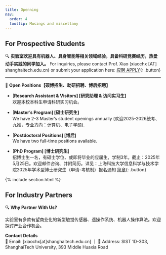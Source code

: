 ```yaml
---
title: Openning
nav:
  order: 4
  tooltip: Musings and miscellany
---
```


<!-- # {% include icon.html icon="fa-solid fa-feather-pointed" %}Blog -->
## For Prospective Students

🔍 **实验室欢迎具有机器人、具身智能等相关领域经验，具备科研竞赛经历，热爱动手实践的同学加入。**
For inquiries, please contact Prof. Xiao (xiaochx [AT] shanghaitech.edu.cn) or submit your application here: [应聘 APPLY](https://l1l6pvkmmmw.feishu.cn/share/base/form/shrcnSqulK34HeHeSwWuzwVkxMd){: .button}

---
🌟 **Open Positions【硕博招生、助研招聘、博后招聘】**  
- **[Research Assistant & Visitors] [研究助理 & 访问实习生]**  
  欢迎本校本科生申请科研实习机会。

- **[Master’s Program] [硕士研究生]**  
  We have 2-3 Master’s student openings annually (欢迎2025-2026统考、九推，专业方向：计算机、电子学硕).  
  

- **[Postdoctoral Positions]  [博后]**  
  We have two full-time positions available.  

- **[PhD Program]  [博士研究生]**  
  招博士生一名，有硕士学位、或即将毕业的应届生，学制3年。截止：2025年5月25日。欢迎邮件咨询、并附简历。详见：上海科技大学信息科学与技术学院2025年学术型博士研究生（申请-考核制）报名通知 [简章](https://sist.shanghaitech.edu.cn/2025/0430/c2826a1110629/page.htm){: .button}
  <!-- ~~We are collaborating with BIGAI (北京通用人工智能研究院) to recruit PhD students for 2025.~~  2025年度博士生招生名额已全部确定，暂不接收申请。2026年度博士招生待通知，有兴趣的同学可申请访问实习生项目。 -->


{% include section.html %}

## For Industry Partners

🔍 **Why Partner With Us?**

实验室有多款有望商业化的新型触觉传感器、遥操作系统、机器人操作算法。欢迎探讨产业合作机会。

**Contact Details**  
📧 Email: [xiaochx[at]shanghaitech.edu.cn] ｜
📍 Address: SIST 1D-303, ShanghaiTech University, 393 Middle Huaxia Road  






<!-- 
{% include search-box.html %}

{% include tags.html tags=site.tags %}

{% include search-info.html %} -->

<!-- {% include list.html data="posts" component="post-excerpt" %} -->
